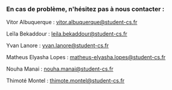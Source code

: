 ### En cas de problème, n'hésitez pas à nous contacter :

Vitor Albuquerque : vitor.albuquerque@student-cs.fr

Leïla Bekaddour : leila.bekaddour@student-cs.fr

Yvan Lanore : yvan.lanore@student-cs.fr

Matheus Elyasha Lopes : matheus-elyasha.lopes@student-cs.fr

Nouha Manai : nouha.manai@student-cs.fr

Thimoté Montel : thimote.montel@student-cs.fr
